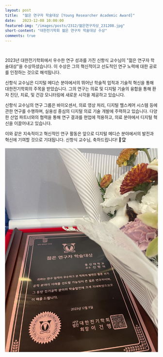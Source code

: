 ```yaml
---
layout: post
title:  "젊은 연구자 학술대상 [Young Researcher Academic Award]" 
date:   2023-12-08 10:00:00
featured-img: "/images/posts/2312/젊은연구자상_231208.jpg"
short-content: "대한전기학회 젊은 연구자 학술대상 수상" 
comments: true
---
```


<br> 



2023년 대한전기학회에서 우수한 연구 성과를 가진 신항식 교수님이 "젊은 연구자 학술대상"을 수상하셨습니다. 이 수상은 그의 혁신적이고 선도적인 연구 노력에 대한 공로를 인정하는 것으로 해석됩니다.

신항식 교수님은 디지털 메디슨 분야에서의 뛰어난 학술적 업적과 기술적 혁신을 통해 대한전기학회의 주목을 받았습니다. 그의 연구는 의료 및 디지털 기술의 융합을 통해 환자 진단, 치료, 및 건강 모니터링에 새로운 시각을 제공하고 있습니다.

신항식 교수님의 연구 그룹은 바이오센서, 의료 영상 처리, 디지털 헬스케어 시스템 등에 관한 연구를 수행하며, 실용성 중심의 디지털 의료 기술 개발에 주력하고 있습니다.
다양한 산업 파트너와의 협력을 통해 연구 결과를 현업에 적용하고, 의료 분야에서 디지털 혁신을 이끌어내고 있습니다.

이와 같은 지속적이고 혁신적인 연구 활동은 앞으로 디지털 메디슨 분야에서의 발전과 혁신에 기여할 것으로 기대됩니다. 신항식 교수님, 축하드립니다! 🎉🏆

<span class="image featured" style="max-width: 50%; max-height: 50%"><img src="/images/posts/2312/젊은연구자상_231208.jpg" alt="" style="wdith:50% ,height:50%"></span>